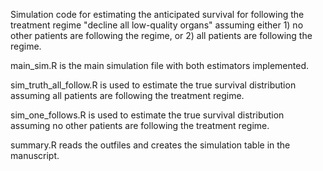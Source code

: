 Simulation code for estimating the anticipated survival for following the treatment
regime "decline all low-quality organs" assuming either 1) no other patients are following the 
regime, or 2) all patients are following the regime.

main_sim.R is the main simulation file with both estimators implemented.

sim_truth_all_follow.R is used to estimate the true survival distribution assuming
all patients are following the treatment regime.

sim_one_follows.R is used to estimate the true survival distribution assuming
no other patients are following the treatment regime.

summary.R reads the outfiles and creates the simulation table in the manuscript.
